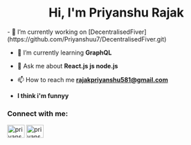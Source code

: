 <h1 align="center">Hi, I'm Priyanshu Rajak</h1>
- 🔭 I’m currently working on [DecentralisedFiver](https://github.com/Priyanshuu7/DecentralisedFiver.git)

- 🌱 I’m currently learning **GraphQL**

- 💬 Ask me about **React.js js node.js**

- 📫 How to reach me **rajakpriyanshu581@gmail.com**

- **I think i'm funnyy**

<h3 align="left">Connect with me:</h3>
<p align="left">
<a href="https://twitter.com/priyanshu_x7" target="blank"><img align="center" src="https://raw.githubusercontent.com/rahuldkjain/github-profile-readme-generator/master/src/images/icons/Social/twitter.svg" alt="priyanshu_x7" height="30" width="40" /></a>
<a href="https://linkedin.com/in/priyanshu rajak" target="blank"><img align="center" src="https://raw.githubusercontent.com/rahuldkjain/github-profile-readme-generator/master/src/images/icons/Social/linked-in-alt.svg" alt="priyanshu rajak" height="30" width="40" /></a>
</p>




